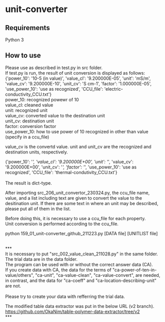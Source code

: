 # unit-converter


## Requirements
Python 3


## How to use
Please use as described in test.py in src folder.<br>
If test.py is run, the result of unit conversion is displayed as follows:<br>
{'power_10': '10-5 (in value)', 'value_cl': '9.200000E-05', 'unit': 'mS/m', 'value_cv': '9.200000E-10', 'unit_cv': 'S cm-1', 'factor': '1.000000E-05', 'use_power_10': 'use as recognized', 'CCU_file': 'electric-conductivity_CCU.txt'}
<br>
power_10: recognized powewr of 10<br>
value_cl: cleaned value<br>
unit: recognized unit<br>
value_cv: converted value to the destination unit<br>
unit_cv: destination unit<br>
factor: conversion factor<br>
use_power_10: how to use power of 10 recognized in other than value (specify in a ccu_file)<br>

value_cv is the convertd value. unit and unit_cv are the recognized and destination units, respectively.  


{'power_10': '_', 'value_cl': '9.200000E+00', 'unit': '_', 'value_cv': '9.200000E+00', 'unit_cv': '_', 'factor': '_', 'use_power_10': 'use as recognized', 'CCU_file': 'thermal-condutivity_CCU.txt'}
<br>
<br>
The result is dict-type.


After importing src_206_unit_convertor_230324.py, the ccu_file name, value, and a list including text are given to convert the value to the desitination unit.
If there are some text in where an unit may be described, please put all of them in the list.

Before doing this, it is necessary to use a ccu_file for each property.  
Unit conversion is performed according to the ccu_file.

python 159_01_unit-converter_github_211223.py [DATA file] [UNITLIST file]<br>
<br>

***<br>
It is necessary to put "src_002_value_clean_211028.py" in the same folder.<br>
The trial data are in the data folder.<br>
The program can be used with or without the correct answer data (CA).<br>
If you create data with CA, the data for the terms of "ca-power-of-ten-in-value/others", "ca-unit", "ca-value-clean", "ca-value-convert", are needed, in contrast, and the data for "ca-coeff" and "ca-location-describing-unit" are not.<br>	
Please try to create your data with refferring the trial data.<br>

The modified table data extractor was put in the below URL (v2 branch).<br>
https://github.com/OkaNim/table-polymer-data-extractor/tree/v2<br>
***<br>

